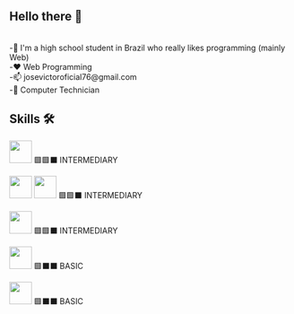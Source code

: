 ## Hello there 👋
<br>
-💬 I'm a high school student in Brazil who really likes programming (mainly Web)
<br>
-❤️ Web Programming
<br>
-📫 josevictoroficial76@gmail.com
<br>
-🏫 Computer Technician

## Skills 🛠️
<img  loading="lazy" src="https://cdn.jsdelivr.net/gh/devicons/devicon@latest/icons/javascript/javascript-original.svg" width="40" height="40" />   🟩🟩⬛ INTERMEDIARY

<img  loading="lazy" src="https://cdn.jsdelivr.net/gh/devicons/devicon@latest/icons/html5/html5-original.svg" width="40" height="40"/> <img loading="lazy" src="https://cdn.jsdelivr.net/gh/devicons/devicon@latest/icons/css3/css3-original.svg"  width="40" height="40"/>   🟩🟩⬛ INTERMEDIARY

<img  loading="lazy"  src="https://cdn.jsdelivr.net/gh/devicons/devicon@latest/icons/python/python-original.svg" idth="40" height="40"/>   🟩🟩⬛ INTERMEDIARY

<img  loading="lazy"  src="https://cdn.jsdelivr.net/gh/devicons/devicon@latest/icons/php/php-original.svg" width="40" height="40"/>   🟩⬛⬛ BASIC

<img loading="lazy" src="https://cdn.jsdelivr.net/gh/devicons/devicon@latest/icons/mysql/mysql-original.svg" width="40" height="40" />   🟩⬛⬛ BASIC




          



<!--
**jsvic/jsvic** is a ✨ _special_ ✨ repository because its `README.md` (this file) appears on your GitHub profile.

Here are some ideas to get you started:

- 🔭 I’m currently working on ...
- 🌱 I’m currently learning ...
- 👯 I’m looking to collaborate on ...
- 🤔 I’m looking for help with ...
- 💬 Ask me about ...
- 📫 How to reach me: ...
- 😄 Pronouns: ...
- ⚡ Fun fact: ...
-->
